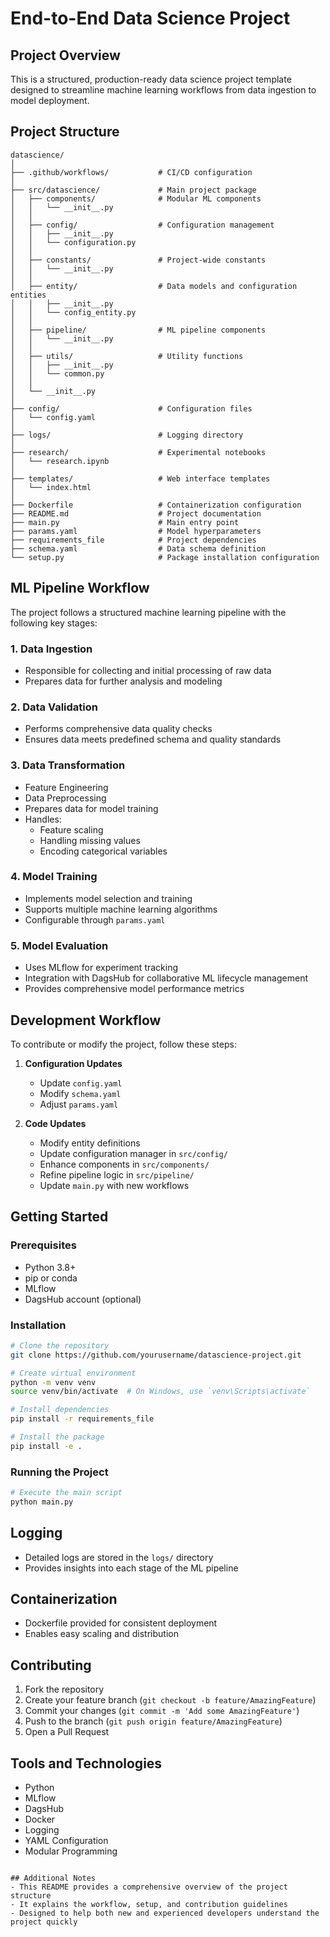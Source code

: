 # End-to-End Data Science Project

## Project Overview

This is a structured, production-ready data science project template designed to streamline machine learning workflows from data ingestion to model deployment.

## Project Structure

```
datascience/
│
├── .github/workflows/           # CI/CD configuration
│
├── src/datascience/             # Main project package
│   ├── components/              # Modular ML components
│   │   └── __init__.py
│   │
│   ├── config/                  # Configuration management
│   │   ├── __init__.py
│   │   └── configuration.py
│   │
│   ├── constants/               # Project-wide constants
│   │   └── __init__.py
│   │
│   ├── entity/                  # Data models and configuration entities
│   │   ├── __init__.py
│   │   └── config_entity.py
│   │
│   ├── pipeline/                # ML pipeline components
│   │   └── __init__.py
│   │
│   ├── utils/                   # Utility functions
│   │   ├── __init__.py
│   │   └── common.py
│   │
│   └── __init__.py
│
├── config/                      # Configuration files
│   └── config.yaml
│
├── logs/                        # Logging directory
│
├── research/                    # Experimental notebooks
│   └── research.ipynb
│
├── templates/                   # Web interface templates
│   └── index.html
│
├── Dockerfile                   # Containerization configuration
├── README.md                    # Project documentation
├── main.py                      # Main entry point
├── params.yaml                  # Model hyperparameters
├── requirements_file            # Project dependencies
├── schema.yaml                  # Data schema definition
└── setup.py                     # Package installation configuration
```

## ML Pipeline Workflow

The project follows a structured machine learning pipeline with the following key stages:

### 1. Data Ingestion
- Responsible for collecting and initial processing of raw data
- Prepares data for further analysis and modeling

### 2. Data Validation
- Performs comprehensive data quality checks
- Ensures data meets predefined schema and quality standards

### 3. Data Transformation
- Feature Engineering
- Data Preprocessing
- Prepares data for model training
- Handles:
  - Feature scaling
  - Handling missing values
  - Encoding categorical variables

### 4. Model Training
- Implements model selection and training
- Supports multiple machine learning algorithms
- Configurable through `params.yaml`

### 5. Model Evaluation
- Uses MLflow for experiment tracking
- Integration with DagsHub for collaborative ML lifecycle management
- Provides comprehensive model performance metrics

## Development Workflow

To contribute or modify the project, follow these steps:

1. **Configuration Updates**
   - Update `config.yaml`
   - Modify `schema.yaml`
   - Adjust `params.yaml`

2. **Code Updates**
   - Modify entity definitions
   - Update configuration manager in `src/config/`
   - Enhance components in `src/components/`
   - Refine pipeline logic in `src/pipeline/`
   - Update `main.py` with new workflows

## Getting Started

### Prerequisites
- Python 3.8+
- pip or conda
- MLflow
- DagsHub account (optional)

### Installation
```bash
# Clone the repository
git clone https://github.com/yourusername/datascience-project.git

# Create virtual environment
python -m venv venv
source venv/bin/activate  # On Windows, use `venv\Scripts\activate`

# Install dependencies
pip install -r requirements_file

# Install the package
pip install -e .
```

### Running the Project
```bash
# Execute the main script
python main.py
```

## Logging
- Detailed logs are stored in the `logs/` directory
- Provides insights into each stage of the ML pipeline

## Containerization
- Dockerfile provided for consistent deployment
- Enables easy scaling and distribution

## Contributing
1. Fork the repository
2. Create your feature branch (`git checkout -b feature/AmazingFeature`)
3. Commit your changes (`git commit -m 'Add some AmazingFeature'`)
4. Push to the branch (`git push origin feature/AmazingFeature`)
5. Open a Pull Request

## Tools and Technologies
- Python
- MLflow
- DagsHub
- Docker
- Logging
- YAML Configuration
- Modular Programming

```

## Additional Notes
- This README provides a comprehensive overview of the project structure
- It explains the workflow, setup, and contribution guidelines
- Designed to help both new and experienced developers understand the project quickly
